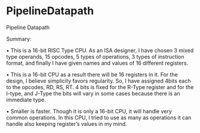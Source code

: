 # PipelineDatapath
Pipeline Datapath

Summary:

•	This is a 16-bit RISC Type CPU. As an ISA designer, I have chosen 3 mixed type operands, 15 opcodes, 5 types of operations, 3 types of instruction format, and finally I have given names and values of 16 different registers.

•	This is a 16-bit CPU as a result there will be 16 registers in it. For the design, I believe simplicity favors regularity. So, I have assigned 4bits each to the opcodes, RD, RS, RT. 4 bits is fixed for the R-Type register and for the I-type, and J-Type the bits will vary in some cases because there is an immediate type. 

•	Smaller is faster. Though it is only a 16-bit CPU, it will handle very common operations. In this CPU, I tried to use as many as operations it can handle also keeping register’s values in my mind.

